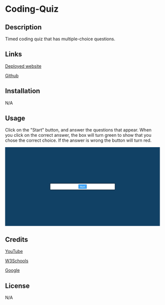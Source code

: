 # Coding-Quiz

## Description

Timed coding quiz that has multiple-choice questions.

## Links

[Deployed website](https://ayesslee.github.io/coding-quiz/)

[Github](https://github.com/ayesslee/coding-quiz)


## Installation

N/A

## Usage

Click on the "Start" button, and answer the questions that appear. When you click on the correct answer, the box will turn green to show that you chose the correct choice. If the answer is wrong
the button will turn red.

![screenshot](assets/images/quizss.jpg)


## Credits

[YouTube](https://www.youtube.com)

[W3Schools](https://www.w3schools.com)

[Google](https://www.google.com)

## License

N/A
